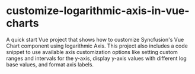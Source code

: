 # customize-logarithmic-axis-in-vue-charts
A quick start Vue project that shows how to customize Syncfusion's Vue Chart component using logarithmic Axis. This project also includes a code snippet to use available axis customization options like setting custom ranges and intervals for the y-axis, display y-axis values with different log base values, and format axis labels.
